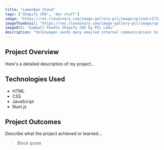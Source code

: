 ```yaml
---
title: "LemonApe Stand"
tags: ['Shopify CRO', 'dev stuff']
image: "https://res.cloudinary.com/image-gallery-pcl/image/upload/v1714789945/Blawby/Lemonape_Featured_gdlkgt.webp"
imageThumbnail: "https://res.cloudinary.com/image-gallery-pcl/image/upload/v1714789945/Blawby/Lemonape_Featured_gdlkgt.webp"
imageAlt: "Gumball Poodle Shopify CRO by PCL Labs"
description: "Volkswagen sends many emailed internal communications to its various employees. However, due to the complexities of enterprise software integrations, they had limited tracking for their open, clicks, and engagement rates by user. Our CMS allowed marketing members to email the same newsletters and communications with 1:1 user level tracking, giving the marketing team the insight they needed to ensure their success."
---
```


## Project Overview

Here's a detailed description of my project...

## Technologies Used

- HTML
- CSS
- JavaScript
- Nuxt.js

## Project Outcomes

Describe what the project achieved or learned...

> Block quote